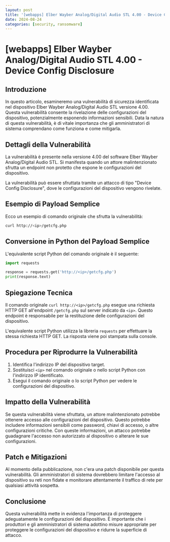 ```yaml
---
layout: post
title: '[webapps] Elber Wayber Analog/Digital Audio STL 4.00 - Device Config Disclosure' 
date: 2024-08-24
categories: [security, ransomware]
---
```


# [webapps] Elber Wayber Analog/Digital Audio STL 4.00 - Device Config Disclosure

## Introduzione
In questo articolo, esamineremo una vulnerabilità di sicurezza identificata nel dispositivo Elber Wayber Analog/Digital Audio STL versione 4.00. Questa vulnerabilità consente la rivelazione delle configurazioni del dispositivo, potenzialmente esponendo informazioni sensibili. Data la natura di questa vulnerabilità, è di vitale importanza che gli amministratori di sistema comprendano come funziona e come mitigarla.

## Dettagli della Vulnerabilità
La vulnerabilità è presente nella versione 4.00 del software Elber Wayber Analog/Digital Audio STL. Si manifesta quando un attore malintenzionato sfrutta un endpoint non protetto che espone le configurazioni del dispositivo.

La vulnerabilità può essere sfruttata tramite un attacco di tipo "Device Config Disclosure", dove le configurazioni del dispositivo vengono rivelate.

## Esempio di Payload Semplice
Ecco un esempio di comando originale che sfrutta la vulnerabilità:

```bash
curl http://<ip>/getcfg.php
```

## Conversione in Python del Payload Semplice
L'equivalente script Python del comando originale è il seguente:

```python
import requests

response = requests.get('http://<ip>/getcfg.php')
print(response.text)
```

## Spiegazione Tecnica
Il comando originale `curl http://<ip>/getcfg.php` esegue una richiesta HTTP GET all'endpoint `/getcfg.php` sul server indicato da `<ip>`. Questo endpoint è responsabile per la restituzione delle configurazioni del dispositivo.

L'equivalente script Python utilizza la libreria `requests` per effettuare la stessa richiesta HTTP GET. La risposta viene poi stampata sulla console.

## Procedura per Riprodurre la Vulnerabilità
1. Identifica l'indirizzo IP del dispositivo target.
2. Sostituisci `<ip>` nel comando originale o nello script Python con l'indirizzo IP identificato.
3. Esegui il comando originale o lo script Python per vedere le configurazioni del dispositivo.

## Impatto della Vulnerabilità
Se questa vulnerabilità viene sfruttata, un attore malintenzionato potrebbe ottenere accesso alle configurazioni del dispositivo. Questo potrebbe includere informazioni sensibili come password, chiavi di accesso, o altre configurazioni critiche. Con queste informazioni, un attacco potrebbe guadagnare l'accesso non autorizzato al dispositivo o alterare le sue configurazioni.

## Patch e Mitigazioni
Al momento della pubblicazione, non c'era una patch disponibile per questa vulnerabilità. Gli amministratori di sistema dovrebbero limitare l'accesso al dispositivo su reti non fidate e monitorare attentamente il traffico di rete per qualsiasi attività sospetta.

## Conclusione
Questa vulnerabilità mette in evidenza l'importanza di proteggere adeguatamente le configurazioni del dispositivo. È importante che i produttori e gli amministratori di sistema adottino misure appropriate per proteggere le configurazioni del dispositivo e ridurre la superficie di attacco.


